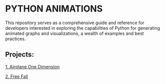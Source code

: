 # PYTHON ANIMATIONS

 This repository serves as a comprehensive guide and reference for developers interested in exploring the capabilities of Python for generating animated graphs and visualizations, a wealth of examples and best practices.

 ## Projects:

 [1. Airplane One Dimension](01_ONE_DIMENSION_AIRPLANE/README.md)

 [2. Free Fall](02_FREE_FALL/README.md)
